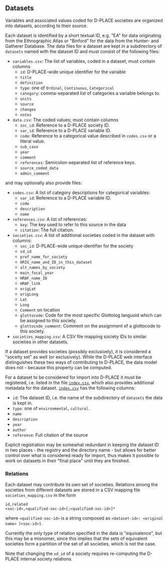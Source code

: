 ## Datasets

Variables and associated values coded for D-PLACE societies are organized into datasets,
according to their source.

Each dataset is identified by a short textual ID, e.g. "EA" for data originating from the
Ethnographic Atlas or "Binford" for the data from the Hunter- and Gatherer Database. The
data files for a dataset are kept in a subdirectory of `datasets` named with the dataset ID and must 
consist of the following files:
- `variables.csv`: The list of variables, coded in a dataset; must contain columns
  - `id`: D-PLACE-wide unique identifier for the variable
  - `title`
  - `definition`
  - `type`: one of `Ordinal`, `Continuous`, `Categorical`
  - `category`: comma-separated list of categories a variable belongs to.
  - `units`
  - `source`
  - `changes`
  - `notes`
- `data.csv`: The coded values; must contain columns
  - `soc_id`: Reference to a D-PLACE society ID.
  - `var_id`: Reference to a D-PLACE variable ID.
  - `code`: Reference to a categorical value described in `codes.csv` or a literal value.
  - `sub_case`
  - `year`
  - `comment`
  - `references`: Semicolon-separated list of reference keys.
  - `source_coded_data`
  - `admin_comment`

and may optionally also provide files:
- `codes.csv`: A list of category descriptions for categorical variables:
  - `var_id`: Reference to a D-PLACE variable ID.
  - `code`
  - `description`
  - `name`
- `references.csv`: A list of references:
  - `key`: The key used to refer to this source in the data
  - `citation`: The full citation.
- `societies.csv`: A list of additional societies coded in the dataset with columns:
  - `soc_id`: D-PLACE-wide unique identifier for the society
  - `xd_id`
  - `pref_name_for_society`
  - `ORIG_name_and_ID_in_this_dataset`
  - `alt_names_by_society`
  - `main_focal_year`
  - `HRAF_name_ID` 
  - `HRAF_link`
  - `origLat`
  - `origLong`
  - `Lat`
  - `Long`
  - `Comment` on location
  - `glottocode`: Code for the most specific Glottolog languoid which can be assigned to this society.
  - `glottocode_comment`: Comment on the assignment of a glottocode to this society.
- `societies_mapping.csv`: A CSV file mapping society IDs to similar societies in other datasets.

If a dataset provides societies (possibly exclusively), it is considered a "soceity
set" as well (or exclusively). While the D-PLACE web interface distinguishes these
two ways of contributing to D-PLACE, the data model does not - because this property
can be computed.

For a dataset to be considered for import into D-PLACE it must be registered, i.e. listed in the file [`index.csv`](index.csv), which also provides additional metadata for the dataset. [`index.csv`](index.csv) has the following columns:
- `id`: The dataset ID, i.e. the name of the subdirectory of `datasets` the data is kept in.
- `type`: one of `environmental`, `cultural`.
- `name`
- `description`
- `year`
- `author`
- `reference`: Full citation of the source

Explicit registration may be somewhat redundant in keeping the dataset ID in two places - the registry and the directory name - but allows for better control over what is considered ready for import, thus makes it possible to work on datasets in their "final place" until they are finished.


### Relations

Each dataset may contribute its own set of societies. Relations among the societies from different datasets are stored in a CSV mapping file `societies_mapping.csv` in the form
```
id,related
<soc-id>,<qualified-soc-id>[;<qualified-soc-id>]*
```
where `<qualified-soc-id>` is a string composed as `<dataset-id>: <original name> [<soc-id>]`.

Currently the only type of relation specified in the data is "equivalence", but this may be a misnomer, since this implies that the sets of equivalent societies form a partition of the set of all societies, which is not the case.

Note that changing the `xd_id` of a society requires re-computing the D-PLACE 
internal society relations.

